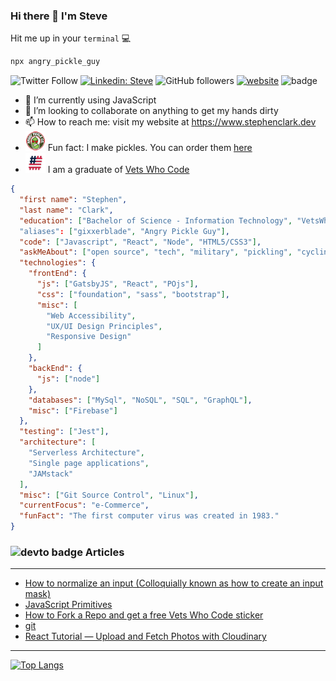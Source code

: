 ### Hi there 👋 I'm Steve

Hit me up in your `terminal` :computer:

```bash
npx angry_pickle_guy
```

![Twitter Follow](https://img.shields.io/twitter/follow/gixxerblade?label=Follow)
[![Linkedin: Steve](https://img.shields.io/badge/-Steve-blue?style=flat-square&logo=Linkedin&logoColor=white&link=https://www.linkedin.com/in/stephen-clark-5319406/)](https://www.linkedin.com/in/stephen-clark-5319406/)
![GitHub followers](https://img.shields.io/github/followers/gixxerblade?label=Follow&style=social)
[![website](https://img.shields.io/badge/Website-46a2f1.svg?&style=flat-square&logo=Google-Chrome&logoColor=white&link=https://www.stephenclark.dev)](https://www.stephenclark.dev)
![badge](https://visitor-badge.glitch.me/badge?page_id=gixxerblade.gixxerblade)

- 🌱 I’m currently using JavaScript
- 👯 I’m looking to collaborate on anything to get my hands dirty
- 📫 How to reach me: visit my website at https://www.stephenclark.dev
- ![angry pickles](https://github.com/gixxerblade/gixxerblade/blob/master/images/angrypickle.png) Fun fact: I make pickles. You can order them [here](https://www.angrypickles.com)
- ![vwc](https://github.com/gixxerblade/gixxerblade/blob/master/images/hashflag.png) I am a graduate of [Vets Who Code](www.vetswhocode.io)

```json
{
  "first name": "Stephen",
  "last name": "Clark",
  "education": ["Bachelor of Science - Information Technology", "VetsWhoCode Software Development Program"]
  "aliases": ["gixxerblade", "Angry Pickle Guy"],
  "code": ["Javascript", "React", "Node", "HTML5/CSS3"],
  "askMeAbout": ["open source", "tech", "military", "pickling", "cycling"],
  "technologies": {
    "frontEnd": {
      "js": ["GatsbyJS", "React", "POjs"],
      "css": ["foundation", "sass", "bootstrap"],
      "misc": [
        "Web Accessibility",
        "UX/UI Design Principles",
        "Responsive Design"
      ]
    },
    "backEnd": {
      "js": ["node"]
    },
    "databases": ["MySql", "NoSQL", "SQL", "GraphQL"],
    "misc": ["Firebase"]
  },
  "testing": ["Jest"],
  "architecture": [
    "Serverless Architecture",
    "Single page applications",
    "JAMstack"
  ],
  "misc": ["Git Source Control", "Linux"],
  "currentFocus": "e-Commerce",
  "funFact": "The first computer virus was created in 1983."
}
```

  
### ![devto badge](https://img.shields.io/badge/DEV.TO-%230A0A0A.svg?&style=for-the-badge&logo=dev-dot-to&logoColor=white) Articles

---

<!-- BLOG-POST-LIST:START -->
- [How to normalize an input (Colloquially known as how to create an input mask)](https://dev.to/vetswhocode/how-to-normalize-an-input-colloquially-known-as-how-to-create-an-input-mask-5gh4)
- [JavaScript Primitives](https://dev.to/vetswhocode/javascript-primitives-3380)
- [How to Fork a Repo and get a free Vets Who Code sticker](https://dev.to/vetswhocode/how-to-fork-a-repo-and-get-a-free-vets-who-code-sticker-46d9)
- [git](https://dev.to/vetswhocode/git-22li)
- [React Tutorial — Upload and Fetch Photos with Cloudinary](https://dev.to/vetswhocode/react-tutorial-upload-and-fetch-photos-with-cloudinary-2ec9)
<!-- BLOG-POST-LIST:END -->

---

[![Top Langs](https://github-readme-stats.vercel.app/api/top-langs/?username=gixxerblade)](https://github.com/anuraghazra/github-readme-stats)
